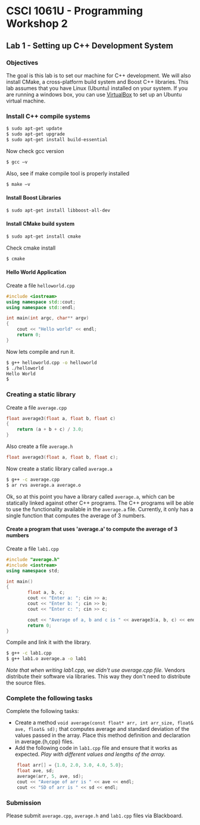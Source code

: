 # CSCI 1061U - Programming Workshop 2

## Lab 1 - Setting up C++ Development System

### Objectives ###

The goal is this lab is to set our machine for C++ development.  We
will also install CMake, a cross-platform build system and Boost C++
libraries.  This lab assumes that you have Linux (Ubuntu) installed on
your system.  If you are running a windows box, you can use
[VirtualBox](https://www.virtualbox.org) to set up an Ubuntu virtual machine.

### Install C++ compile systems

~~~bash
$ sudo apt-get update
$ sudo apt-get upgrade
$ sudo apt-get install build-essential
~~~

Now check gcc version

~~~bash
$ gcc –v
~~~

Also, see if make compile tool is properly installed

~~~bash
$ make –v
~~~

#### Install Boost Libraries

~~~bash
$ sudo apt-get install libboost-all-dev
~~~

#### Install CMake build system

~~~bash
$ sudo apt-get install cmake
~~~

Check cmake install

~~~bash
$ cmake
~~~

#### Hello World Application

Create a file `helloworld.cpp`

~~~cpp
#include <iostream>
using namespace std::cout;
using namespace std::endl;

int main(int argc, char** argv)
{
    cout << "Hello world" << endl;
    return 0;
}
~~~

Now lets compile and run it.

~~~bash
$ g++ helloworld.cpp -o helloworld
$ ./helloworld
Hello World
$
~~~

### Creating a static library

Create a file `average.cpp`

~~~cpp
float average3(float a, float b, float c)
{
	return (a + b + c) / 3.0;
}
~~~

Also create a file `average.h`

~~~cpp
float average3(float a, float b, float c);
~~~

Now create a static library called `average.a`

~~~bash
$ g++ -c average.cpp
$ ar rvs average.a average.o
~~~

Ok, so at this point you have a library called `average.a`, which can be statically linked against other C++ programs.  The C++ programs will be able to use the functionality available in the `average.a` file.  Currently, it only has a single function that computes the average of 3 numbers.

#### Create a program that uses 'average.a' to compute the average of 3 numbers

Create a file `lab1.cpp`

~~~cpp
#include "average.h"
#include <iostream>
using namespace std;

int main()
{
        float a, b, c;
        cout << "Enter a: "; cin >> a;
        cout << "Enter b: "; cin >> b;
        cout << "Enter c: "; cin >> c;

        cout << "Average of a, b and c is " << average3(a, b, c) << endl;
        return 0;
}
~~~

Compile and link it with the library.

~~~bash
$ g++ -c lab1.cpp
$ g++ lab1.o average.a -o lab1
~~~

*Note that when writing lab1.cpp, we didn't use average.cpp file.*  Vendors distribute their software via libraries.  This way they don't need to distribute the source files.

### Complete the following tasks

Complete the following tasks:

- Create a method `void average(const float* arr, int arr_size, float& ave, float& sd);` that computes average and standard deviation of the values passed in the array.  Place this method definition and declaration in average.{h,cpp} files.
- Add the following code in `lab1.cpp` file and ensure that it works as expected.  *Play with different values and lengths of the array.*

~~~cpp
	float arr[] = {1.0, 2.0, 3.0, 4.0, 5.0};
	float ave, sd;
	average(arr, 5, ave, sd);
	cout << "Average of arr is " << ave << endl;
	cout << "SD of arr is " << sd << endl;
~~~

### Submission
Please submit `average.cpp`, `average.h` and `lab1.cpp` files via Blackboard. 